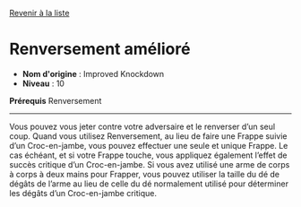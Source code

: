 [Revenir à la liste](..)

# Renversement amélioré

 * **Nom d'origine** : Improved Knockdown
 * **Niveau** : 10


<p><strong>Prérequis</strong> Renversement</p>
<hr>
<p>Vous pouvez vous jeter contre votre adversaire et le renverser d’un seul coup. Quand vous utilisez Renversement, au lieu de faire une Frappe suivie d’un Croc-en-jambe, vous pouvez effectuer une seule et unique Frappe. Le cas échéant, et si votre Frappe touche, vous appliquez également l’effet de succès critique d’un Croc-en-jambe. Si vous avez utilisé une arme de corps à corps à deux mains pour Frapper, vous pouvez utiliser la taille du dé de dégâts de l’arme au lieu de celle du dé normalement utilisé pour déterminer les dégâts d’un Croc-en-jambe critique.</p>